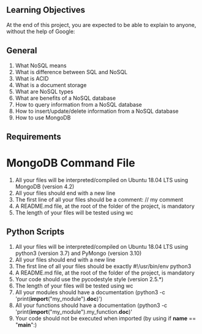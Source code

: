 ## Learning Objectives
At the end of this project, you are expected to be able to explain to anyone, without the help of Google:

## General
1. What NoSQL means
2. What is difference between SQL and NoSQL
3. What is ACID
4. What is a document storage
5. What are NoSQL types
6. What are benefits of a NoSQL database
7. How to query information from a NoSQL database
8. How to insert/update/delete information from a NoSQL database
9. How to use MongoDB

## Requirements
# MongoDB Command File
1. All your files will be interpreted/compiled on Ubuntu 18.04 LTS using MongoDB (version 4.2)
2. All your files should end with a new line
3. The first line of all your files should be a comment: // my comment
4. A README.md file, at the root of the folder of the project, is mandatory
5. The length of your files will be tested using wc

## Python Scripts
1. All your files will be interpreted/compiled on Ubuntu 18.04 LTS using python3 (version 3.7) and PyMongo (version 3.10)
2. All your files should end with a new line
3. The first line of all your files should be exactly #!/usr/bin/env python3
4. A README.md file, at the root of the folder of the project, is mandatory
5. Your code should use the pycodestyle style (version 2.5.*)
6. The length of your files will be tested using wc
7. All your modules should have a documentation (python3 -c 'print(__import__("my_module").__doc__)')
8. All your functions should have a documentation (python3 -c 'print(__import__("my_module").my_function.__doc__)'
9. Your code should not be executed when imported (by using if __name__ == "__main__":)
